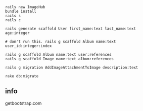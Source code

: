     rails new ImageHub
    bundle install
    rails s
    rails c

    rails generate scaffold User first_name:text last_name:text age:integer

    # don't run this. rails g scaffold Album name:text user_id:integer:index

    rails g scaffold Album name:text user:references
    rails g scaffold Image name:text album:references

    rails g migration AddImageAttachmentToImage description:text

    rake db:migrate

## info

getbootstrap.com
